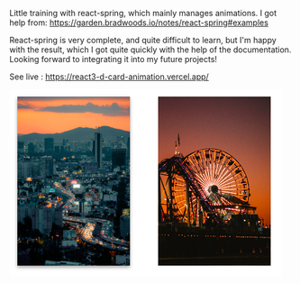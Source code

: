 Little training with react-spring, which mainly manages animations. I got help from: https://garden.bradwoods.io/notes/react-spring#examples

React-spring is very complete, and quite difficult to learn, but I'm happy with the result, which I got quite quickly with the help of the documentation. Looking forward to integrating it into my future projects!

See live :
https://react3-d-card-animation.vercel.app/

![](demo.png)
